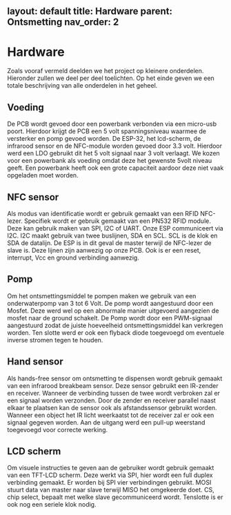 layout: default
title: Hardware
parent: Ontsmetting
nav_order: 2
---

# Hardware

Zoals vooraf vermeld deelden we het project op kleinere onderdelen. Hieronder zullen we deel per deel toelichten. Op het einde geven we een totale beschrijving van alle onderdelen in het geheel.

## Voeding

De PCB wordt gevoed door een powerbank verbonden via een micro-usb poort. Hierdoor krijgt de PCB een 5 volt spanningsniveau waarmee de versterker en pomp gevoed worden. De ESP-32, het lcd-scherm, de infrarood sensor en de NFC-module worden gevoed door 3.3 volt. Hierdoor werd een LDO gebruikt dit het 5 volt signaal naar 3 volt verlaagt. We kozen voor een powerbank als voeding omdat deze het gewenste 5volt niveau geeft. Een powerbank heeft ook een grote capaciteit aardoor deze niet vaak opgeladen moet worden.

## NFC sensor

Als modus van identificatie wordt er gebruik gemaakt van een RFID NFC-lezer. Specifiek wordt er gebruik gemaakt van een PN532 RFID module. Deze kan gebruik maken van SPI, I2C of UART. Onze ESP communiceert via I2C. I2C maakt gebruik van twee buslijnen, SDA en SCL. SCL is de klok en SDA de datalijn. De ESP is in dit geval de master terwijl de NFC-lezer de slave is. Deze lijnen zijn aanwezig op onze PCB. Ook is er een reset, interrupt, Vcc en ground verbinding aanwezig. 

## Pomp

Om het ontsmettingsmiddel te pompen maken we gebruik van een onderwaterpomp van 3 tot 6 Volt. De pomp wordt aangestuurd door een Mosfet. Deze werd wel op een abnormale manier uitgevoerd aangezien de mosfet naar de ground schakelt. De Pomp wordt door een PWM-signaal aangestuurd zodat de juiste hoeveelheid ontsmettingsmiddel kan verkregen worden. Ten slotte werd er ook een flyback diode toegevoegd om eventuele inverse stromen tegen te houden.

## Hand sensor

Als hands-free sensor om ontsmetting te dispensen wordt gebruik gemaakt van een infrarood breakbeam sensor. Deze sensor gebruikt een IR-zender en receiver. Wanneer de verbinding tussen de twee wordt verbroken zal er een signaal worden verzonden. Door de zender en receiver parallel naast elkaar te plaatsen kan de sensor ook als afstandssensor gebruikt worden. Wanneer een object het IR licht weerkaatst tot de receiver zal er ook een signaal gegeven worden. Aan de uitgang werd een pull-up weerstand toegevoegd voor correcte werking.

## LCD scherm

Om visuele instructies te geven aan de gebruiker wordt gebruik gemaakt van een TFT-LCD scherm. Deze werkt via SPI, hier wordt een full duplex verbinding gemaakt. Er worden bij SPI vier verbindingen gebruikt. MOSI stuurt data van master naar slave terwijl MISO het omgekeerde doet. CS, chip select, bepaalt met welke slave gecommuniceerd wordt. Tenslotte is er ook nog een seriele klok nodig. 